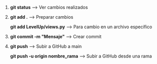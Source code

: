 1. **git status**          --> Ver cambios realizados
2. **git add .**           --> Preparar cambios
   
   **git add LevelUp/views.py** --> Para cambio en un archivo específico
4. **git commit -m "Mensaje"**  --> Crear commit
5. **git push**            --> Subir a GitHub a main
   
   **git push -u origin nombre_rama**  --> Subir a GitHub desde una rama

